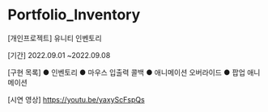 # Portfolio_Inventory

[개인프로젝트] 유니티 인벤토리

[기간]
2022.09.01 ~2022.09.08

[구현 목록]
● 인벤토리
● 마우스 입출력 콜백
● 애니메이션 오버라이드
● 팝업 애니메이션

[시연 영상]
https://youtu.be/yaxyScFspQs
